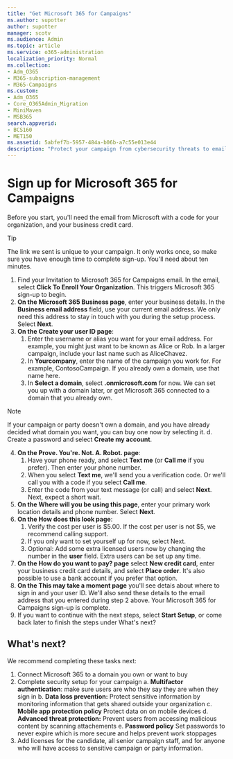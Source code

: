 ```yaml
---
title: "Get Microsoft 365 for Campaigns"
ms.author: supotter
author: supotter
manager: scotv
ms.audience: Admin
ms.topic: article
ms.service: o365-administration
localization_priority: Normal
ms.collection: 
- Adm_O365
- M365-subscription-management 
- M365-Campaigns
ms.custom:
- Adm_O365
- Core_O365Admin_Migration
- MiniMaven
- MSB365
search.appverid:
- BCS160
- MET150
ms.assetid: 5abfef7b-5957-484a-b06b-a7c55e013e44
description: "Protect your campaign from cybersecurity threats to email, data, and communication using Microsoft 365 for campaigns."
---
```


# Sign up for Microsoft 365 for Campaigns 

Before you start, you'll need the email from Microsoft with a code for your organization, and your business credit card. 

> [!TIP]
> The link we sent is unique to your campaign. It only works once, so make sure you have enough time to complete sign-up. You'll need about ten minutes. 

1. Find your Invitation to Microsoft 365 for Campaigns email. In the email, select **Click To Enroll Your Organization**. This triggers Microsoft 365 sign-up to begin.
2. **On the Microsoft 365 Business page**, enter your business details. In the **Business email address** field, use your current email address. We only need this address to stay in touch with you during the setup process. Select **Next**.
3. **On the Create your user ID page**:
    1. Enter the username or alias you want for your email address. For example, you might just want to be known as Alice or Rob. In a larger campaign, include your last name such as AliceChavez.
    2. In **Yourcompany**, enter the name of the campaign you work for. For example, ContosoCampaign. If you already own a domain, use that name here. 
    3. In **Select a domain**, select **.onmicrosoft.com** for now. We can set you up with a domain later, or get Microsoft 365 connected to a domain that you already own.
> [!NOTE]
> If your campaign or party doesn't own a domain, and you have already decided what domain you want, you can buy one now by selecting it.
    d. Create a password and select **Create my account**. 
4. **On the Prove. You're. Not. A. Robot. page**:
    1. Have your phone ready, and select **Text me** (or **Call me** if you prefer). Then enter your phone number. 
    2. When you select **Text me**, we'll send you a verification code. Or we'll call you with a code if you select **Call me**.
    3. Enter the code from your text message (or call) and select **Next**. Next, expect a short wait. 
5. **On the Where will you be using this page**, enter your primary work location details and phone number. Select **Next**.
6. **On the How does this look page**:
    1. Verify the cost per user is $5.00. If the cost per user is not $5, we recommend calling support.
    2. If you only want to set yourself up for now, select Next. 
    3. Optional: Add some extra licensed users now by changing the number in the **user** field. Extra users can be set up any time.
7. **On the How do you want to pay? page** select **New credit card**, enter your business credit card details, and select **Place order**. It's also possible to use a bank account if you prefer that option.
8. **On the This may take a moment page** you'll see detais about where to sign in and your user ID. We'll also send these details to the email address that you entered during step 2 above.
Your Microsoft 365 for Campaigns sign-up is complete. 
9. If you want to continue with the next steps, select **Start Setup**, or come back later to finish the steps under What's next? 

## What's next?
We recommend completing these tasks next:
1. Connect Microsoft 365 to a domain you own or want to buy
2. Complete security setup for your campaign
    a. **Multifactor authentication**: make sure users are who they say they are when they sign in 
    b. **Data loss prevention:** Protect sensitive information by monitoring information that gets shared outside your organization 
    c. **Mobile app protection policy** Protect data on on mobile devices 
    d. **Advanced threat protection:** Prevent users from accessing malicious content by scanning attachements
    e. **Password policy** Set passwords to never expire which is more secure and helps prevent work stoppages
3. Add licenses for the candidate, all senior campaign staff, and for anyone who will have access to sensitive campaign or party information.


    

